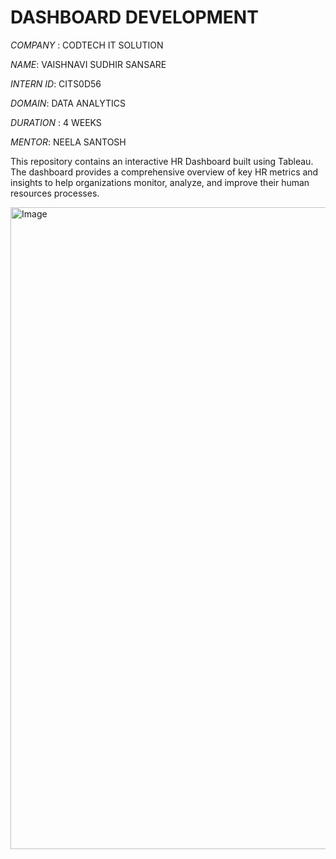 # DASHBOARD DEVELOPMENT

*COMPANY* : CODTECH IT SOLUTION

*NAME*: VAISHNAVI SUDHIR SANSARE

*INTERN ID*: CITS0D56

*DOMAIN*: DATA ANALYTICS

*DURATION* : 4 WEEKS

*MENTOR*: NEELA SANTOSH


This repository contains an interactive HR Dashboard built using Tableau. The dashboard provides a comprehensive overview of key HR metrics and insights to help organizations monitor, analyze, and improve their human resources processes.

<img width="1919" height="1027" alt="Image" src="https://github.com/user-attachments/assets/6a59779b-af06-4c73-b2e7-123fdafc6417" />
